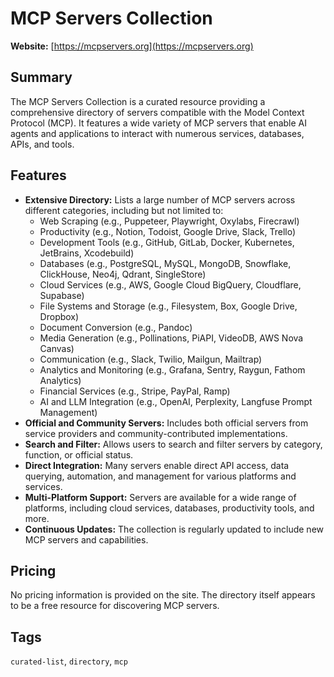 # MCP Servers Collection

**Website:** [https://mcpservers.org](https://mcpservers.org)

## Summary
The MCP Servers Collection is a curated resource providing a comprehensive directory of servers compatible with the Model Context Protocol (MCP). It features a wide variety of MCP servers that enable AI agents and applications to interact with numerous services, databases, APIs, and tools.

## Features
- **Extensive Directory:** Lists a large number of MCP servers across different categories, including but not limited to:
  - Web Scraping (e.g., Puppeteer, Playwright, Oxylabs, Firecrawl)
  - Productivity (e.g., Notion, Todoist, Google Drive, Slack, Trello)
  - Development Tools (e.g., GitHub, GitLab, Docker, Kubernetes, JetBrains, Xcodebuild)
  - Databases (e.g., PostgreSQL, MySQL, MongoDB, Snowflake, ClickHouse, Neo4j, Qdrant, SingleStore)
  - Cloud Services (e.g., AWS, Google Cloud BigQuery, Cloudflare, Supabase)
  - File Systems and Storage (e.g., Filesystem, Box, Google Drive, Dropbox)
  - Document Conversion (e.g., Pandoc)
  - Media Generation (e.g., Pollinations, PiAPI, VideoDB, AWS Nova Canvas)
  - Communication (e.g., Slack, Twilio, Mailgun, Mailtrap)
  - Analytics and Monitoring (e.g., Grafana, Sentry, Raygun, Fathom Analytics)
  - Financial Services (e.g., Stripe, PayPal, Ramp)
  - AI and LLM Integration (e.g., OpenAI, Perplexity, Langfuse Prompt Management)
- **Official and Community Servers:** Includes both official servers from service providers and community-contributed implementations.
- **Search and Filter:** Allows users to search and filter servers by category, function, or official status.
- **Direct Integration:** Many servers enable direct API access, data querying, automation, and management for various platforms and services.
- **Multi-Platform Support:** Servers are available for a wide range of platforms, including cloud services, databases, productivity tools, and more.
- **Continuous Updates:** The collection is regularly updated to include new MCP servers and capabilities.

## Pricing
No pricing information is provided on the site. The directory itself appears to be a free resource for discovering MCP servers.

## Tags
`curated-list`, `directory`, `mcp`